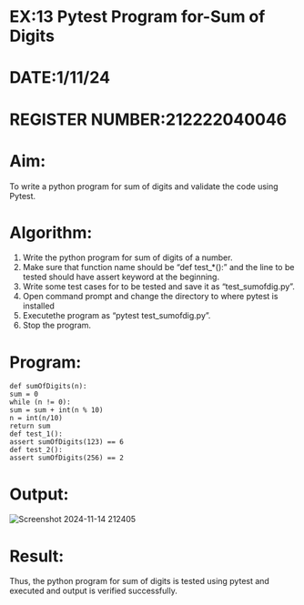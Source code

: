 # EX:13 Pytest Program for-Sum of Digits
# DATE:1/11/24
# REGISTER NUMBER:212222040046
# Aim:
To write a python program for sum of digits and validate the code using Pytest.
# Algorithm:
1. Write the python program for sum of digits of a number.
2. Make sure that function name should be “def test_*():” and the line to be tested should have
assert keyword at the beginning.
3. Write some test cases for to be tested and save it as “test_sumofdig.py”.
4. Open command prompt and change the directory to where pytest is installed
5. Executethe program as “pytest test_sumofdig.py”.
6. Stop the program.
# Program:
```
def sumOfDigits(n):
sum = 0
while (n != 0):
sum = sum + int(n % 10)
n = int(n/10)
return sum
def test_1():
assert sumOfDigits(123) == 6
def test_2():
assert sumOfDigits(256) == 2
```
# Output:
![Screenshot 2024-11-14 212405](https://github.com/user-attachments/assets/061fdccd-1375-4925-9842-88ea8bea2333)
# Result:
Thus, the python program for sum of digits is tested using pytest and executed and output is
verified successfully.





